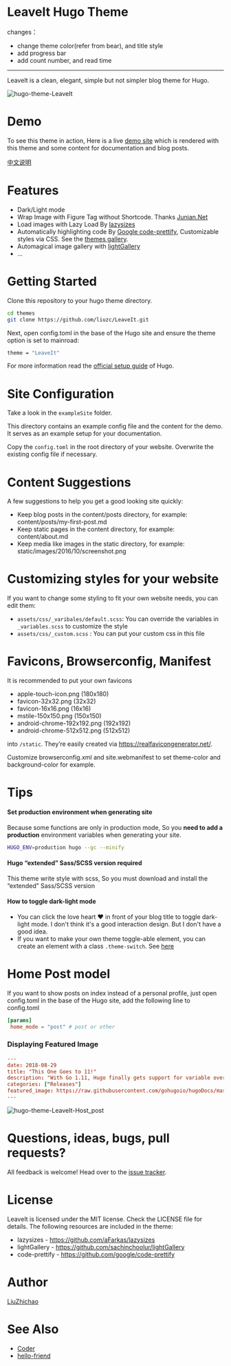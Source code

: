 LeaveIt Hugo Theme
========================

changes：
* change theme color(refer from bear), and title style
* add progress bar
* add count number, and read time

-------

LeaveIt is a clean, elegant, simple but not simpler blog theme for Hugo. 

![hugo-theme-LeaveIt](https://raw.githubusercontent.com/liuzc/LeaveIt/master/images/screenshot.png)

# Demo
To see this theme in action,  Here is a live [demo site](https://liuzhichao.com) which is rendered with this theme and some content for documentation and blog posts.


[中文说明](https://liuzhichao.com/2018/hugo-theme-leaveit/)

# Features

* Dark/Light mode
* Wrap Image with Figure Tag without Shortcode. Thanks [Junian.Net](https://www.junian.net/hugo-image-figure-wrap/)
* Load images with Lazy Load By [lazysizes](https://github.com/aFarkas/lazysizes)
* Automatically highlighting code By [Google code-prettify](https://github.com/google/code-prettify), Customizable styles via CSS. See the [themes gallery](https://rawgit.com/google/code-prettify/master/styles/index.html).
* Automagical image gallery with [lightGallery](https://github.com/sachinchoolur/lightGallery)
* ...

# Getting Started
Clone this repository to your hugo theme directory.

```bash
cd themes
git clone https://github.com/liuzc/LeaveIt.git
```

Next, open config.toml in the base of the Hugo site and ensure the theme option is set to mainroad:
```bash
theme = "LeaveIt"
```
For more information read the [official setup guide](https://gohugo.io/documentation/) of Hugo.

# Site Configuration
Take a look in the `exampleSite` folder.

This directory contains an example config file and the content for the demo. It serves as an example setup for your documentation.

Copy the `config.toml` in the root directory of your website. Overwrite the existing config file if necessary.

# Content Suggestions

A few suggestions to help you get a good looking site quickly:

* Keep blog posts in the content/posts directory, for example: content/posts/my-first-post.md
* Keep static pages in the content directory, for example: content/about.md
* Keep media like images in the static directory, for example: static/images/2016/10/screenshot.png

# Customizing styles for your website

If you want to change some styling to fit your own website needs, you can edit them:

* `assets/css/_varibales/default.scss`:  You can override the variables in `_variables.scss` to customize the style
* `assets/css/_custom.scss` :  You can put your custom css in this file

# Favicons, Browserconfig, Manifest

It is recommended to put your own favicons

* apple-touch-icon.png (180x180)
* favicon-32x32.png (32x32)
* favicon-16x16.png (16x16)
* mstile-150x150.png (150x150)
* android-chrome-192x192.png (192x192)
* android-chrome-512x512.png (512x512)

into `/static`. They’re easily created via https://realfavicongenerator.net/.

Customize browserconfig.xml and site.webmanifest to set theme-color and background-color for example.

# Tips

#### Set production environment when generating site

Because some functions are only in production mode, So you **need to add a production** environment variables when generating your site.
```bash
HUGO_ENV=production hugo --gc --minify
```

#### Hugo “extended” Sass/SCSS version required

This theme write style with scss, So you must download and install the “extended” Sass/SCSS version

#### How to toggle dark-light mode
* You can click the love heart ❤️ in front of your blog title to toggle dark-light mode. I don't think it's a good interaction design. But I don't have a good idea.
* If you want to make your own theme toggle-able element, you can create an element with a class `.theme-switch`. See [here](https://github.com/liuzc/LeaveIt/blob/4e8672ebbc636ba1d0e96573d25739a5295d879b/assets/js/main.js#L32)

# Home Post model
If you want to show posts on index instead of a personal profile, just open config.toml in the base of the Hugo site, add the following line to config.toml
```toml
[params]
 home_mode = "post" # post or other
```

### Displaying Featured Image

```toml
---
date: 2018-08-29
title: "This One Goes to 11!"
description: "With Go 1.11, Hugo finally gets support for variable overwrites in templates!"
categories: ["Releases"]
featured_image: https://raw.githubusercontent.com/gohugoio/hugoDocs/master/content/en/news/0.48-relnotes/featured-hugo-48-poster.png
---
```
![hugo-theme-LeaveIt-Host_post](https://raw.githubusercontent.com/liuzc/LeaveIt/master/images/home_post_mode.jpg)

# Questions, ideas, bugs, pull requests?
All feedback is welcome! Head over to the [issue tracker](https://github.com/liuzc/LeaveIt/issues).

# License
LeaveIt is licensed under the MIT license. Check the LICENSE file for details.
The following resources are included in the theme:

* lazysizes - https://github.com/aFarkas/lazysizes
* lightGallery - https://github.com/sachinchoolur/lightGallery
* code-prettify - https://github.com/google/code-prettify

# Author
[LiuZhichao](https://github.com/liuzc)

# See Also

* [Coder](https://themes.gohugo.io/hugo-coder/)
* [hello-friend](https://themes.gohugo.io/hugo-theme-hello-friend/)
